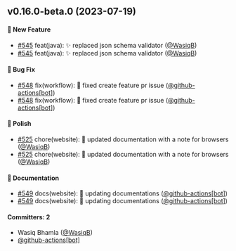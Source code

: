 
## v0.16.0-beta.0 (2023-07-19)

#### :rocket: New Feature
* [#545](https://github.com/BoykaFramework/boyka-framework/pull/545) feat(java): :sparkles: replaced json schema validator ([@WasiqB](https://github.com/WasiqB))
* [#545](https://github.com/BoykaFramework/boyka-framework/pull/545) feat(java): :sparkles: replaced json schema validator ([@WasiqB](https://github.com/WasiqB))

#### :bug: Bug Fix
* [#548](https://github.com/BoykaFramework/boyka-framework/pull/548) fix(workflow): :bug: fixed create feature pr issue ([@github-actions[bot]](https://github.com/apps/github-actions))
* [#548](https://github.com/BoykaFramework/boyka-framework/pull/548) fix(workflow): :bug: fixed create feature pr issue ([@github-actions[bot]](https://github.com/apps/github-actions))

#### :nail_care: Polish
* [#525](https://github.com/BoykaFramework/boyka-framework/pull/525) chore(website): :memo: updated documentation with a note for browsers ([@WasiqB](https://github.com/WasiqB))
* [#525](https://github.com/BoykaFramework/boyka-framework/pull/525) chore(website): :memo: updated documentation with a note for browsers ([@WasiqB](https://github.com/WasiqB))

#### :memo: Documentation
* [#549](https://github.com/BoykaFramework/boyka-framework/pull/549) docs(website): :memo: updating documentations ([@github-actions[bot]](https://github.com/apps/github-actions))
* [#549](https://github.com/BoykaFramework/boyka-framework/pull/549) docs(website): :memo: updating documentations ([@github-actions[bot]](https://github.com/apps/github-actions))

#### Committers: 2
- Wasiq Bhamla ([@WasiqB](https://github.com/WasiqB))
- [@github-actions[bot]](https://github.com/apps/github-actions)
